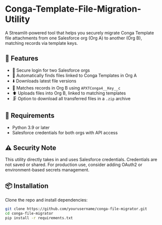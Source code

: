 # Conga-Template-File-Migration-Utility

A Streamlit-powered tool that helps you securely migrate Conga Template file attachments from one Salesforce org (Org A) to another (Org B), matching records via template keys.

## 🚀 Features

- 🔐 Secure login for two Salesforce orgs
- 📂 Automatically finds files linked to Conga Templates in Org A
- ⬇️ Downloads latest file versions
- 🔄 Matches records in Org B using `APXTConga4__Key__c`
- ⬆️ Uploads files into Org B, linked to matching templates
- 🗜 Option to download all transferred files in a `.zip` archive

## 🧱 Requirements

- Python 3.9 or later
- Salesforce credentials for both orgs with API access

## ⚠️ Security Note
This utility directly takes in and uses Salesforce credentials.
Credentials are not saved or shared.
For production use, consider adding OAuth2 or environment-based secrets management.

## 📦 Installation

Clone the repo and install dependencies:

```bash
git clone https://github.com/yourusername/conga-file-migrator.git
cd conga-file-migrator
pip install -r requirements.txt

